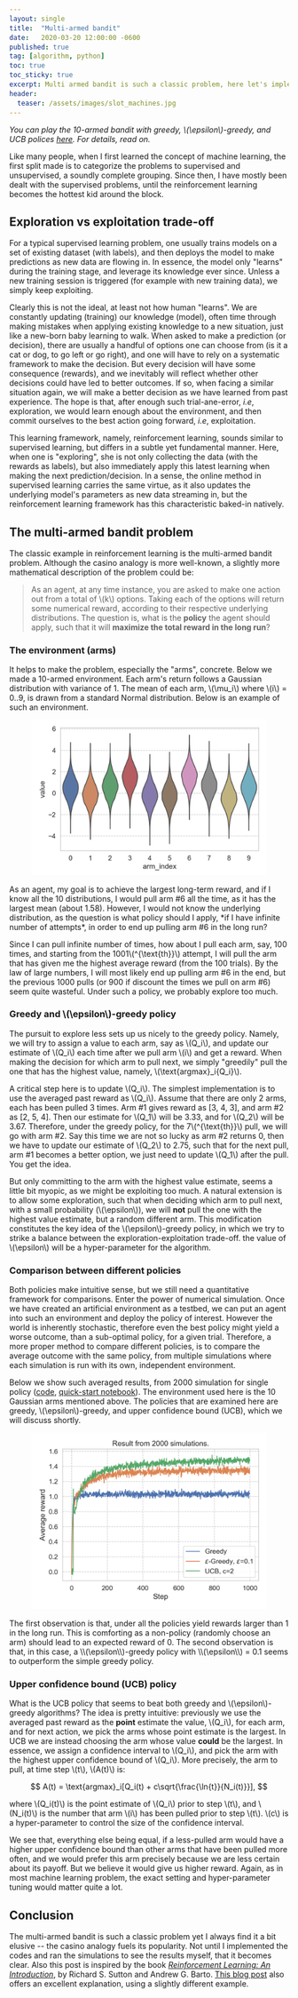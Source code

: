 ```yaml
---
layout: single
title:  "Multi-armed bandit"
date:   2020-03-20 12:00:00 -0600
published: true
tag: [algorithm, python]
toc: true
toc_sticky: true
excerpt: Multi armed bandit is such a classic problem, here let's implement some simple policies from ground up to address this problem.
header:
  teaser: /assets/images/slot_machines.jpg
---
```

*You can play the 10-armed bandit with greedy, \\(\epsilon\\)-greedy, and UCB polices [here](http://www.wisewheels.us/bandit). For details, read on.*

Like many people, when I first learned the concept of machine learning, the first split made is to categorize the problems to supervised and unsupervised, a soundly complete grouping. Since then, I have mostly been dealt with the supervised problems, until the reinforcement learning becomes the hottest kid around the block.

## Exploration vs exploitation trade-off
For a typical supervised learning problem, one usually trains models on a set of existing dataset (with labels), and then deploys the model to make predictions as new data are flowing in. In essence, the model only "learns" during the training stage, and leverage its knowledge ever since. Unless a new training session is triggered (for example with new training data), we simply keep exploiting.

Clearly this is not the ideal, at least not how human "learns". We are constantly updating (training) our knowledge (model), often time through making mistakes when applying existing knowledge to a new situation, just like a new-born baby learning to walk. When asked to make a prediction (or decision), there are usually a handful of options one can choose from (is it a cat or dog, to go left or go right), and one will have to rely on a systematic framework to make the decision. But every decision will have some consequence (rewards), and we inevitably will reflect whether other decisions could have led to better outcomes. If so, when facing a similar situation again, we will make a better decision as we have learned from past experience. The hope is that, after enough such trial-ane-error, *i.e*, exploration, we would learn enough about the environment, and then commit ourselves to the best action going forward, *i.e*, exploitation.

This learning framework, namely, reinforcement learning, sounds similar to supervised learning, but differs in a subtle yet fundamental manner. Here, when one is "exploring", she is not only collecting the data (with the rewards as labels), but also immediately apply this latest learning when making the next prediction/decision. In a sense, the online method in supervised learning carries the same virtue, as it also updates the underlying model's parameters as new data streaming in, but the reinforcement learning framework has this characteristic baked-in natively.


## The multi-armed bandit problem
The classic example in reinforcement learning is the multi-armed bandit problem. Although the casino analogy is more well-known, a slightly more mathematical description of the problem could be:

> As an agent, at any time instance, you are asked to make one action out from a total of \\(k\\) options. Taking each of the options will return some numerical reward, according to their respective underlying distributions. The question is, what is the **policy** the agent should apply, such that it will **maximize the total reward in the long run**?

### The environment (arms)
It helps to make the problem, especially the "arms", concrete. Below we made a 10-armed environment. Each arm's return follows a Gaussian distribution with variance of 1. The mean of each arm, \\(\mu_i\\) where \\(i\\) = 0..9, is drawn from a standard Normal distribution. Below is an example of such an environment.
<figure>
<center>
<a href="/assets/images/multi_armed_bandit_testbed.png"><img src="/assets/images/multi_armed_bandit_testbed.png"></a>
</center>
</figure>
As an agent, my goal is to achieve the largest long-term reward, and if I know all the 10 distributions, I would pull arm #6 all the time, as it has the largest mean (about 1.58). However, I would not know the underlying distribution, as the question is what policy should I apply, *if I have infinite number of attempts*, in order to end up pulling arm #6 in the long run?

Since I can pull infinite number of times, how about I pull each arm, say, 100 times, and starting from the 1001\\(^{\text{th}}\\) attempt, I will pull the arm that has given me the highest average reward (from the 100 trials). By the law of large numbers, I will most likely end up pulling arm #6 in the end, but the previous 1000 pulls (or 900 if discount the times we pull on arm #6) seem quite wasteful. Under such a policy, we probably explore too much.

### Greedy and \\(\epsilon\\)-greedy policy
The pursuit to explore less sets up us nicely to the greedy policy. Namely, we will try to assign a value to each arm, say as \\(Q_i\\), and update our estimate of \\(Q_i\\) each time after we pull arm \\(i\\) and get a reward. When making the decision for which arm to pull next, we simply "greedily" pull the one that has the highest value, namely, \\(\text{argmax}_i{Q_i}\\).

A critical step here is to update \\(Q_i\\). The simplest implementation is to use the averaged past reward as \\(Q_i\\). Assume that there are only 2 arms, each has been pulled 3 times. Arm #1 gives reward as [3, 4, 3], and arm #2 as [2, 5, 4]. Then our estimate for \\(Q_1\\) will be 3.33, and for \\(Q_2\\) will be 3.67. Therefore, under the greedy policy, for the 7\\(^{\text{th}}\\) pull, we will go with arm #2. Say this time we are not so lucky as arm #2 returns 0, then we have to update our estimate of \\(Q_2\\) to 2.75, such that for the next pull, arm #1 becomes a better option, we just need to update \\(Q_1\\) after the pull. You get the idea.

But only committing to the arm with the highest value estimate, seems a little bit myopic, as we might be exploiting too much. A natural extension is to allow some exploration, such that when deciding which arm to pull next, with a small probability (\\(\epsilon\\)), we will **not** pull the one with the highest value estimate, but a random different arm. This modification constitutes the key idea of the \\(\epsilon\\)-greedy policy, in which we try to strike a balance between the exploration-exploitation trade-off. the value of \\(\epsilon\\) will be a hyper-parameter for the algorithm.


### Comparison between different policies
Both policies make intuitive sense, but we still need a quantitative framework for comparisons. Enter the power of numerical simulation. Once we have created an artificial environment as a testbed, we can put an agent into such an environment and deploy the policy of interest. However the world is inherently stochastic, therefore even the best policy might yield a worse outcome, than a sub-optimal policy, for a given trial. Therefore, a more proper method to compare different policies, is to compare the average outcome with the same policy, from multiple simulations where each simulation is run with its own, independent environment.

Below we show such averaged results, from 2000 simulation for single policy ([code](https://github.com/changyaochen/changyaochen.github.io/blob/master/assets/notebooks/multi_armed_bandit.py), [quick-start notebook](https://github.com/changyaochen/changyaochen.github.io/blob/master/assets/notebooks/multi_armed_bandit.ipynb)). The environment used here is the 10 Gaussian arms mentioned above. The policies that are examined here are greedy, \\(\epsilon\\)-greedy, and upper confidence bound (UCB), which we will discuss shortly.
<figure>
<center>
<a href="/assets/images/multi_armed_bandit_comparison.png"><img src="/assets/images/multi_armed_bandit_comparison.png"></a>
</center>
</figure>
The first observation is that, under all the policies yield rewards larger than 1 in the long run. This is comforting as a non-policy (randomly choose an arm) should lead to an expected reward of 0. The second observation is that, in this case, a \\(\epsilon\\)-greedy policy with \\(\epsilon\\) = 0.1 seems to outperform the simple greedy policy.


### Upper confidence bound (UCB) policy
What is the UCB policy that seems to beat both greedy and \\(\epsilon\\)-greedy algorithms? The idea is pretty intuitive: previously we use the averaged past reward as the **point** estimate the value, \\(Q_i\\), for each arm, and for next action, we pick the arms whose point estimate is the largest. In UCB we are instead choosing the arm whose value **could** be the largest. In essence, we assign a confidence interval to \\(Q_i\\), and pick the arm with the highest upper confidence bound of \\(Q_i\\). More precisely, the arm to pull, at time step \\(t\\), \\(A(t)\\) is:

$$
A(t) = \text{argmax}_i[Q_i(t) + c\sqrt{\frac{\ln{t}}{N_i(t)}}],
$$

where \\(Q_i(t)\\) is the point estimate of \\(Q_i\\) prior to step \\(t\\), and \\(N_i(t)\\) is the number that arm \\(i\\) has been pulled prior to step \\(t\\). \\(c\\) is a hyper-parameter to control the size of the confidence interval.

We see that, everything else being equal, if a less-pulled arm would have a higher upper confidence bound than other arms that have been pulled more often, and we would prefer this arm precisely because we are less certain about its payoff. But we believe it would give us higher reward. Again, as in most machine learning problem, the exact setting and hyper-parameter tuning would matter quite a lot.

## Conclusion
The multi-armed bandit is such a classic problem yet I always find it a bit elusive -- the casino analogy fuels its popularity. Not until I implemented the codes and ran the simulations to see the results myself, that it becomes clear. Also this post is inspired by the book [*Reinforcement Learning: An Introduction*](http://incompleteideas.net/book/the-book-2nd.html), by Richard S. Sutton and Andrew G. Barto. [This blog post](https://lilianweng.github.io/lil-log/2018/01/23/the-multi-armed-bandit-problem-and-its-solutions.html) also offers an excellent explanation, using a slightly different example.
